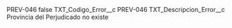 <?xml version="1.0" encoding="UTF-8"?>
<CustomMetadata xmlns="http://soap.sforce.com/2006/04/metadata" xmlns:xsi="http://www.w3.org/2001/XMLSchema-instance" xmlns:xsd="http://www.w3.org/2001/XMLSchema">
    <label>PREV-046</label>
    <protected>false</protected>
    <values>
        <field>TXT_Codigo_Error__c</field>
        <value xsi:type="xsd:string">PREV-046</value>
    </values>
    <values>
        <field>TXT_Descripcion_Error__c</field>
        <value xsi:type="xsd:string">Provincia del Perjudicado no existe</value>
    </values>
</CustomMetadata>
